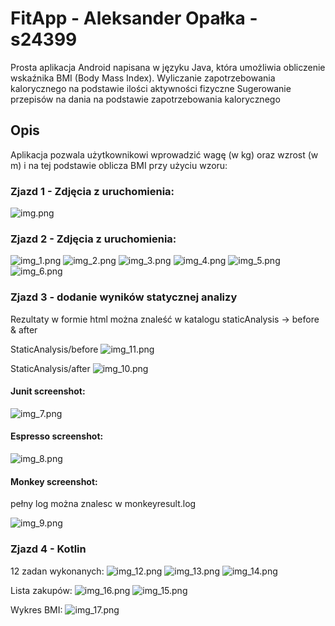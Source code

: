 # FitApp - Aleksander Opałka - s24399

Prosta aplikacja Android napisana w języku Java, która umożliwia obliczenie wskaźnika BMI (Body Mass Index). 
Wyliczanie zapotrzebowania kalorycznego na podstawie ilości aktywności fizyczne
Sugerowanie przepisów na dania na podstawie zapotrzebowania kalorycznego


## Opis

Aplikacja pozwala użytkownikowi wprowadzić wagę (w kg) oraz wzrost (w m) i na tej podstawie oblicza BMI przy użyciu wzoru:

### Zjazd 1 - Zdjęcia z uruchomienia:

![img.png](img.png)

### Zjazd 2 - Zdjęcia z uruchomienia:

![img_1.png](img_1.png)
![img_2.png](img_2.png)
![img_3.png](img_3.png)
![img_4.png](img_4.png)
![img_5.png](img_5.png)
![img_6.png](img_6.png)

### Zjazd 3 - dodanie wyników statycznej analizy
Rezultaty w formie html można znaleść w katalogu staticAnalysis -> before & after

StaticAnalysis/before
![img_11.png](img_11.png)

StaticAnalysis/after
![img_10.png](img_10.png)

#### Junit screenshot:

![img_7.png](img_7.png)

#### Espresso screenshot:

![img_8.png](img_8.png)

#### Monkey screenshot:

pełny log można znalesc w monkeyresult.log

![img_9.png](img_9.png)

### Zjazd 4 - Kotlin

12 zadan wykonanych:
![img_12.png](img_12.png)
![img_13.png](img_13.png)
![img_14.png](img_14.png)

Lista zakupów:
![img_16.png](img_16.png)
![img_15.png](img_15.png)

Wykres BMI:
![img_17.png](img_17.png)